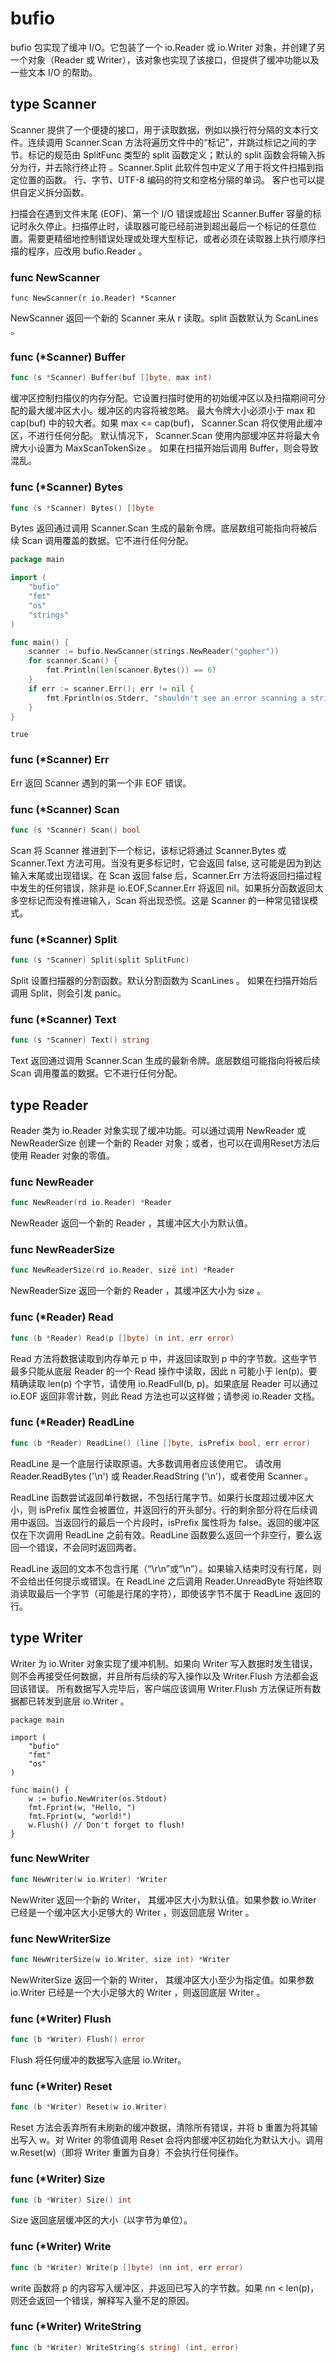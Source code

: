 # bufio

bufio 包实现了缓冲 I/O。它包装了一个 io.Reader 或 io.Writer 对象，并创建了另一个对象（Reader 或 Writer），该对象也实现了该接口，但提供了缓冲功能以及一些文本 I/O 的帮助。


## type Scanner

Scanner 提供了一个便捷的接口，用于读取数据，例如以换行符分隔的文本行文件。连续调用 Scanner.Scan 方法将遍历文件中的“标记”，并跳过标记之间的字节。标记的规范由 SplitFunc 类型的 split 函数定义；默认的 split 函数会将输入拆分为行，并去除行终止符 。Scanner.Split 此软件包中定义了用于将文件扫描到指定位置的函数。 行、字节、UTF-8 编码的符文和空格分隔的单词。 客户也可以提供自定义拆分函数。

扫描会在遇到文件末尾 (EOF)、第一个 I/O 错误或超出 Scanner.Buffer 容量的标记时永久停止。扫描停止时，读取器可能已经前进到超出最后一个标记的任意位置。需要更精细地控制错误处理或处理大型标记，或者必须在读取器上执行顺序扫描的程序，应改用 bufio.Reader 。

### func NewScanner
```go{1}
func NewScanner(r io.Reader) *Scanner
```
NewScanner 返回一个新的 Scanner 来从 r 读取。split 函数默认为 ScanLines 。


### func (*Scanner) Buffer

```go
func (s *Scanner) Buffer(buf []byte, max int)
```
缓冲区控制扫描仪的内存分配。它设置扫描时使用的初始缓冲区以及扫描期间可分配的最大缓冲区大小。缓冲区的内容将被忽略。
最大令牌大小必须小于 max 和 cap(buf) 中的较大者。如果 max <= cap(buf)， Scanner.Scan 将仅使用此缓冲区，不进行任何分配。
默认情况下， Scanner.Scan 使用内部缓冲区并将最大令牌大小设置为 MaxScanTokenSize 。
如果在扫描开始后调用 Buffer，则会导致混乱。

### func (*Scanner) Bytes
```go
func (s *Scanner) Bytes() []byte
```
Bytes 返回通过调用 Scanner.Scan 生成的最新令牌。底层数组可能指向将被后续 Scan 调用覆盖的数据。它不进行任何分配。

```go
package main

import (
	"bufio"
	"fmt"
	"os"
	"strings"
)

func main() {
	scanner := bufio.NewScanner(strings.NewReader("gopher"))
	for scanner.Scan() {
		fmt.Println(len(scanner.Bytes()) == 6)
	}
	if err := scanner.Err(); err != nil {
		fmt.Fprintln(os.Stderr, "shouldn't see an error scanning a string")
	}
}
```
```text 
true
```

### func (*Scanner) Err 

Err 返回 Scanner 遇到的第一个非 EOF 错误。

### func (*Scanner) Scan
```go
func (s *Scanner) Scan() bool
```

Scan 将 Scanner 推进到下一个标记，该标记将通过 Scanner.Bytes 或 Scanner.Text 方法可用。当没有更多标记时，它会返回 false, 这可能是因为到达输入末尾或出现错误。在 Scan 返回 false 后，Scanner.Err 方法将返回扫描过程中发生的任何错误，除非是 io.EOF,Scanner.Err 将返回 nil。如果拆分函数返回太多空标记而没有推进输入，Scan 将出现恐慌。这是 Scanner 的一种常见错误模式。

### func (*Scanner) Split
```go
func (s *Scanner) Split(split SplitFunc)
```
Split 设置扫描器的分割函数。默认分割函数为 ScanLines 。
如果在扫描开始后调用 Split，则会引发 panic。

### func (*Scanner) Text
```go
func (s *Scanner) Text() string
```
Text 返回通过调用 Scanner.Scan 生成的最新令牌。底层数组可能指向将被后续 Scan 调用覆盖的数据。它不进行任何分配。

## type Reader

Reader 类为 io.Reader 对象实现了缓冲功能。可以通过调用 NewReader 或 NewReaderSize 创建一个新的 Reader 对象；或者，也可以在调用Reset方法后使用 Reader 对象的零值。

### func NewReader
```go
func NewReader(rd io.Reader) *Reader
```
NewReader 返回一个新的 Reader ，其缓冲区大小为默认值。

### func NewReaderSize
```go
func NewReaderSize(rd io.Reader, size int) *Reader
```
NewReaderSize 返回一个新的 Reader ，其缓冲区大小为 size 。

### func (*Reader) Read
```go
func (b *Reader) Read(p []byte) (n int, err error)
```
Read 方法将数据读取到内存单元 p 中，并返回读取到 p 中的字节数。这些字节最多只能从底层 Reader 的一个 Read 操作中读取，因此 n 可能小于 len(p)。要精确读取 len(p) 个字节，请使用 io.ReadFull(b, p)。如果底层 Reader 可以通过 io.EOF 返回非零计数，则此 Read 方法也可以这样做；请参阅 io.Reader 文档。

### func (*Reader) ReadLine
```go
func (b *Reader) ReadLine() (line []byte, isPrefix bool, err error)
```
ReadLine 是一个底层行读取原语。大多数调用者应该使用它。 请改用 Reader.ReadBytes ('\n') 或 Reader.ReadString ('\n')，或者使用 Scanner 。

ReadLine 函数尝试返回单行数据，不包括行尾字节。如果行长度超过缓冲区大小，则 isPrefix 属性会被置位，并返回行的开头部分。行的剩余部分将在后续调用中返回。当返回行的最后一个片段时，isPrefix 属性将为 false。返回的缓冲区仅在下次调用 ReadLine 之前有效。ReadLine 函数要么返回一个非空行，要么返回一个错误，不会同时返回两者。

ReadLine 返回的文本不包含行尾（“\r\n”或“\n”）。如果输入结束时没有行尾，则不会给出任何提示或错误。在 ReadLine 之后调用 Reader.UnreadByte 将始终取消读取​​最后一个字节（可能是行尾的字符），即使该字节不属于 ReadLine 返回的行。

## type Writer
Writer 为 io.Writer 对象实现了缓冲机制。如果向 Writer 写入数据时发生错误，则不会再接受任何数据，并且所有后续的写入操作以及 Writer.Flush 方法都会返回该错误。 所有数据写入完毕后，客户端应该调用 Writer.Flush 方法保证所有数据都已转发到底层 io.Writer 。

```go{13}
package main

import (
	"bufio"
	"fmt"
	"os"
)

func main() {
	w := bufio.NewWriter(os.Stdout)
	fmt.Fprint(w, "Hello, ")
	fmt.Fprint(w, "world!")
	w.Flush() // Don't forget to flush!
}
```

### func NewWriter
```go
func NewWriter(w io.Writer) *Writer
```
NewWriter 返回一个新的 Writer， 其缓冲区大小为默认值。如果参数 io.Writer 已经是一个缓冲区大小足够大的 Writer ，则返回底层 Writer 。

### func NewWriterSize
```go
func NewWriterSize(w io.Writer, size int) *Writer
```
NewWriterSize 返回一个新的 Writer， 其缓冲区大小至少为指定值。如果参数 io.Writer 已经是一个大小足够大的 Writer ，则返回底层 Writer 。


### func (*Writer) Flush
```go
func (b *Writer) Flush() error
```
Flush 将任何缓冲的数据写入底层 io.Writer。

### func (*Writer) Reset
```go
func (b *Writer) Reset(w io.Writer)
```
Reset 方法会丢弃所有未刷新的缓冲数据，清除所有错误，并将 b 重置为将其输出写入 w。对 Writer 的零值调用 Reset 会将内部缓冲区初始化为默认大小。调用 w.Reset(w)（即将 Writer 重置为自身）不会执行任何操作。

### func (*Writer) Size
```go
func (b *Writer) Size() int
```
Size 返回底层缓冲区的大小（以字节为单位）。

### func (*Writer) Write
```go
func (b *Writer) Write(p []byte) (nn int, err error)
```
write 函数将 p 的内容写入缓冲区，并返回已写入的字节数。如果 nn < len(p)，则还会返回一个错误，解释写入量不足的原因。

### func (*Writer) WriteString
```go
func (b *Writer) WriteString(s string) (int, error)
```





